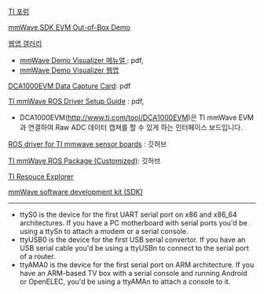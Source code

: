 [TI 포럼](https://e2e.ti.com/support/sensors/f/1023)

[mmWave SDK EVM Out-of-Box Demo](https://training.ti.com/mmwave-sdk-evm-out-box-demo)

[웹앱 갤러리](http://dev.ti.com/gallery/)
- [mmWave Demo Visualizer 메뉴얼 ](http://www.ti.com/lit/ug/swru529b/swru529b.pdf): pdf, 
- [mmWave Demo Visualizer 웹앱](https://dev.ti.com/gallery/view/mmwave/mmWave_Demo_Visualizer/ver/3.1.0/)

[DCA1000EVM Data Capture Card](http://www.ti.com/lit/ug/spruij4/spruij4.pdf): pdf

[TI mmWave ROS Driver Setup Guide](http://dev.ti.com/tirex/content/mmwave_training_1_6_1/labs/lab0006-ros-driver/lab0006_ros_driver_pjt/TI_mmWave_ROS_Driver_Setup_Guide.pdf) : pdf, 
- DCA1000EVM(http://www.ti.com/tool/DCA1000EVM)은 TI mmWave EVM과 연결하여 Raw ADC 데이터 캡쳐를 할 수 있게 하는 인터페이스 보드입니다.

[ROS driver for TI mmwave sensor boards](https://github.com/ibcn-cloudlet/ti_mmwave_rospkg) : 깃허브 

[TI mmWave ROS Package (Customized)](https://github.com/radar-lab/ti_mmwave_rospkg): 깃허브 

[TI Resouce Explorer](http://dev.ti.com/tirex/#/)

[mmWave software development kit (SDK)](http://www.ti.com/tool/MMWAVE-SDK)




---

- ttyS0 is the device for the first UART serial port on x86 and x86_64 architectures. If you have a PC motherboard with serial ports you'd be using a ttySn to attach a modem or a serial console.
- ttyUSB0 is the device for the first USB serial convertor. If you have an USB serial cable you'd be using a ttyUSBn to connect to the serial port of a router.
- ttyAMA0 is the device for the first serial port on ARM architecture. If you have an ARM-based TV box with a serial console and running Android or OpenELEC, you'd be using a ttyAMAn to attach a console to it.